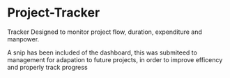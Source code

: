 # Project-Tracker
Tracker Designed to monitor project flow, duration, expenditure and manpower.

A snip has been included of the dashboard, this was submiteed to management for adapation to future projects, in order to improve efficency and properly track progress
